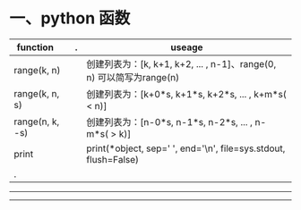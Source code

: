# 一、python 函数
function               | . | useage
---------------------- | - | -------------
 range(k, n)           |   | 创建列表为：[k, k+1, k+2, ... , n-1]、range(0, n) 可以简写为range(n)
 range(k, n, s)        |   | 创建列表为：[k+0\*s, k+1\*s, k+2\*s, ... , k+m\*s( < n)]
 range(n, k, -s)       |   | 创建列表为：[n-0\*s, n-1\*s, n-2\*s, ... , n-m\*s( > k)] 
 print                 |   | print(*object, sep=' ', end='\n', file=sys.stdout, flush=False)
 .                     |   | 
 ***
 - - -